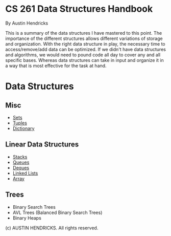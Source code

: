 # CS 261 Data Structures Handbook

By Austin Hendricks

This is a summary of the data structures I have mastered to this point. The importance of the different structures allows different variations of storage and organization. With the right data structure in play, the necessary time to access/remove/add data can be optimized. If we didn't have data structures and algorithms, we would need to pound code all day to cover any and all specific bases. Whereas data structures can take in input and organize it in a way that is most effective for the task at hand.

# Data Structures

## Misc
 * [Sets](sets.md)
 * [Tuples](tuple.md)
 * [Dictionary](dictionary.md)

## Linear Data Structures
  * [Stacks](stack.md)
  * [Queues](queue.md)
  * [Deques](deque.md)
  * [Linked Lists](linked_list.md)
  * [Array](array.md)
  
 ## Trees
  * Binary Search Trees
  * AVL Trees (Balanced Binary Search Trees)
  * Binary Heaps

(c) AUSTIN HENDRICKS. All rights reserved.

